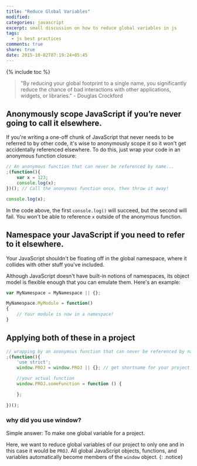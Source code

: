 ```yaml
---
title: "Reduce Global Variables"
modified:
categories: javascript
excerpt: small discussion on how to reduce global variables in js
tags:
  - js best practices
comments: true
share: true
date: 2015-10-02T07:19:24+05:45
---
```


{% include toc %}

>"By reducing your global footprint to a single name, you significantly reduce the chance of bad interactions with other applications, widgets, or libraries." - Douglas Crockford

## Anonymously scope JavaScript if you’re never going to call it elsewhere.
If you're writing a one-off chunk of JavaScript that never needs to be referred to by other code, it's wise to anonymously scope it so it won't get accidentally referenced elsewhere.
To do this, just wrap your code in an anonymous function closure:

```javascript
// An anonymous function that can never be referenced by name...
;(function(){
    var x = 123;
    console.log(x);
})(); // Call the anonymous function once, then throw it away!

console.log(x);
```

In the code above, the first `console.log()` will succeed, but the second will fail.  You won't be able to reference `x` outside of the anonymous function.

## Namespace your JavaScript if you need to refer to it elsewhere.
Your JavaScript shouldn't be floating off in the global namespace, where it collides with other stuff you've included.

Although JavaScript doesn't have built-in notions of namespaces, its object model is flexible enough that you can emulate them.  Here's an example:

```javascript
var MyNamespace = MyNamespace || {};

MyNamespace.MyModule = function()
{
    // Your module is now in a namespace!
}
```

## Applying both of these in a project

```javascript
// wrapping by an anonymous function that can never be referenced by name...
;(function(){
	'use strict';
	window.PROJ = window.PROJ || {}; // get shortname for your project for easy referencing, here PROJ is for Project

	//your actual function
	window.PROJ.someFunction = function () {

	};
	
})();
```

### why did you use window?
Simple answer: To make one global variable for a project.

Here, we want to reduce global variables of our project to only one and in this case it would be `PROJ`. All global JavaScript objects, functions, and variables automatically become members of the `window` object.
{: .notice}